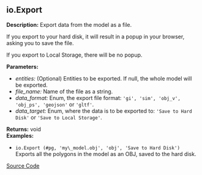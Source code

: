 ## io.Export  
  
  
**Description:** Export data from the model as a file.


If you export to your hard disk,
it will result in a popup in your browser, asking you to save the file.


If you export to Local Storage, there will be no popup.

  
  
**Parameters:**  
  * *entities:* (Optional) Entities to be exported. If null, the whole model will be exported.  
  * *file\_name:* Name of the file as a string.  
  * *data\_format:* Enum, the export file format: `'gi', 'sim', 'obj_v', 'obj_ps', 'geojson'`
or `'gltf'`.  
  * *data\_target:* Enum, where the data is to be exported to: `'Save to Hard Disk'` or
`'Save to Local Storage'`.  
  
**Returns:** void  
**Examples:**  
  * `io.Export (#pg, 'my\_model.obj', 'obj', 'Save to Hard Disk')`  
    Exports all the polygons in the model as an OBJ, saved to the hard disk.
  

[Source Code](https://github.com/design-automation/mobius-sim-funcs/blob/main/src/modules/functions/io/Export.ts) 